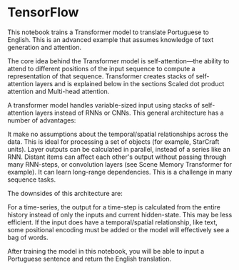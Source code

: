 # TensorFlow

This notebook trains a Transformer model to translate Portuguese to English. This is an advanced example that assumes knowledge of text generation and attention.

The core idea behind the Transformer model is self-attention—the ability to attend to different positions of the input sequence to compute a representation of that sequence. Transformer creates stacks of self-attention layers and is explained below in the sections Scaled dot product attention and Multi-head attention.

A transformer model handles variable-sized input using stacks of self-attention layers instead of RNNs or CNNs. This general architecture has a number of advantages:

It make no assumptions about the temporal/spatial relationships across the data. This is ideal for processing a set of objects (for example, StarCraft units).
Layer outputs can be calculated in parallel, instead of a series like an RNN.
Distant items can affect each other's output without passing through many RNN-steps, or convolution layers (see Scene Memory Transformer for example).
It can learn long-range dependencies. This is a challenge in many sequence tasks.

The downsides of this architecture are:

For a time-series, the output for a time-step is calculated from the entire history instead of only the inputs and current hidden-state. This may be less efficient.
If the input does have a temporal/spatial relationship, like text, some positional encoding must be added or the model will effectively see a bag of words.

After training the model in this notebook, you will be able to input a Portuguese sentence and return the English translation.
